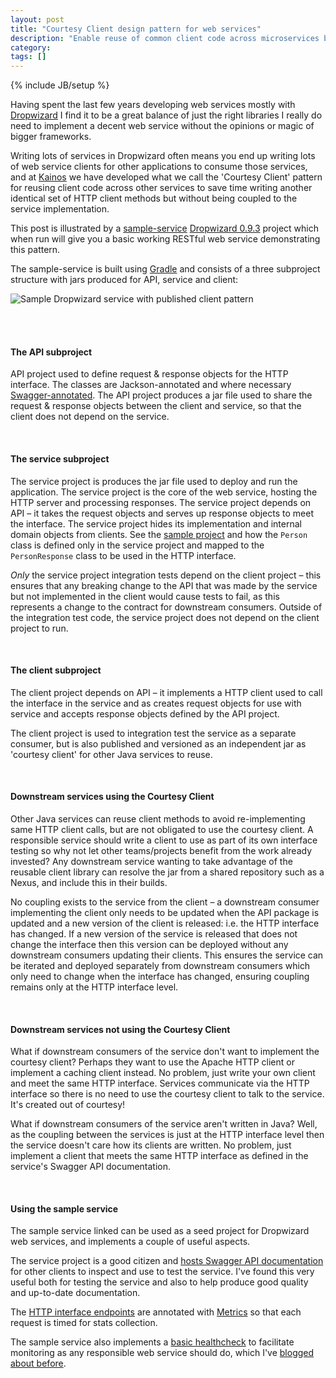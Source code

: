 ```yaml
---
layout: post
title: "Courtesy Client design pattern for web services"
description: "Enable reuse of common client code across microservices by publishing a courtesy client for your service for other applications to use. Includes sample application for Dropwizard services written in Java."
category: 
tags: []
---
```

{% include JB/setup %}

Having spent the last few years developing web services mostly with [Dropwizard](http://dropwizard.github.io) I find it to be a great balance of just the right libraries I really do need to implement a decent web service without the opinions or magic of bigger frameworks.

Writing lots of services in Dropwizard often means you end up writing lots of web service clients for other applications to consume those services, and at [Kainos](https://www.kainos.com/careers/vacancies/) we have developed what we call the 'Courtesy Client' pattern for reusing client code across other services to save time writing another identical set of HTTP client methods but without being coupled to the service implementation.

This post is illustrated by a [sample-service](GITHUB-LINK-HERE) [Dropwizard 0.9.3](http://www.dropwizard.io/0.9.3/docs/getting-started.html) project which when run will give you a basic working RESTful web service demonstrating this pattern.

The sample-service is built using [Gradle](https://gradle.org/) and consists of a three subproject structure with jars produced for API, service and client:

![Sample Dropwizard service with published client pattern](../../../../assets/images/20160717_sample_service.png)

<br /><br />  

#### The API subproject

API project used to define request & response objects for the HTTP interface. The classes are Jackson-annotated and where necessary [Swagger-annotated](https://github.com/swagger-api/swagger-core/wiki/Annotations-1.5.X).  The API project produces a jar file used to share the request & response objects between the client and service, so that the client does not depend on the service.

<br />


#### The service subproject

The service project is produces the jar file used to deploy and run the application. The service project is the core of the web service, hosting the HTTP server and processing responses. The service project depends on API – it takes the request objects and serves up response objects to meet the interface. The service project hides its implementation and internal domain objects from clients. See the [sample project](LINK-TO-SAMPLE-SERVICE-SRC-FOLDER) and how the `Person` class is defined only in the service project and mapped to the `PersonResponse` class to be used in the HTTP interface.

_Only_ the service project integration tests depend on the client project – this ensures that any breaking change to the API that was made by the service but not implemented in the client would cause tests to fail, as this represents a change to the contract for downstream consumers. Outside of the integration test code, the service project does not depend on the client project to run.

<br />


#### The client subproject

The client project depends on API – it implements a HTTP client used to call the interface in the service and as creates request objects for use with service and accepts response objects defined by the API project.

The client project is used to integration test the service as a separate consumer, but is also published and versioned as an independent jar as 'courtesy client' for other Java services to reuse.

<br />


#### Downstream services using the Courtesy Client

Other Java services can reuse client methods to avoid re-implementing same HTTP client calls, but are not obligated to use the courtesy client. A responsible service should write a client to use as part of its own interface testing so why not let other teams/projects benefit from the work already invested? Any downstream service wanting to take advantage of the reusable client library can resolve the jar from a shared repository such as a Nexus, and include this in their builds.

No coupling exists to the service from the client – a downstream consumer implementing the client only needs to be updated when the API package is updated and a new version of the client is released: i.e. the HTTP interface has changed. If a new version of the service is released that does not change the interface then this version can be deployed without any downstream consumers updating their clients. This ensures the service can be iterated and deployed separately from downstream consumers which only need to change when the interface has changed, ensuring coupling remains only at the HTTP interface level.

<br />


#### Downstream services not using the Courtesy Client

What if downstream consumers of the service don't want to implement the courtesy client? Perhaps they want to use the Apache HTTP client or implement a caching client instead. No problem, just write your own client and meet the same HTTP interface. Services communicate via the HTTP interface so there is no need to use the courtesy client to talk to the service. It's created out of courtesy!

What if downstream consumers of the service aren't written in Java? Well, as the coupling between the services is just at the HTTP interface level then the service doesn't care how its clients are written. No problem, just implement a client that meets the same HTTP interface as defined in the service's Swagger API documentation.

<br />


#### Using the sample service

The sample service linked can be used as a seed project for Dropwizard web services, and implements a couple of useful aspects.

The service project is a good citizen and [hosts Swagger API documentation](http://swagger.io/) for other clients to inspect and use to test the service. I've found this very useful both for testing the service and also to help produce good quality and up-to-date documentation.

The [HTTP interface endpoints](LINK-TO-PERSON-RESOURCE-CLASS) are annotated with [Metrics](http://metrics.dropwizard.io/3.1.0/getting-started/) so that each request is timed for stats collection.

The sample service also implements a [basic healthcheck](LINK-TO-HEALTHCHECK-CLASS) to facilitate monitoring as any responsible web service should do, which I've [blogged about before](http://willhamill.com/2014/12/04/application-health-checks-with-dropwizard).

